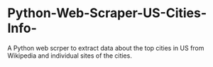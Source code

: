 # Python-Web-Scraper-US-Cities-Info-
A Python web scrper to extract data about the top cities in US from Wikipedia and individual sites of the cities.
